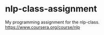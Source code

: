nlp-class-assignment
====================

My programming assignment for the nlp-class. https://www.coursera.org/course/nlp